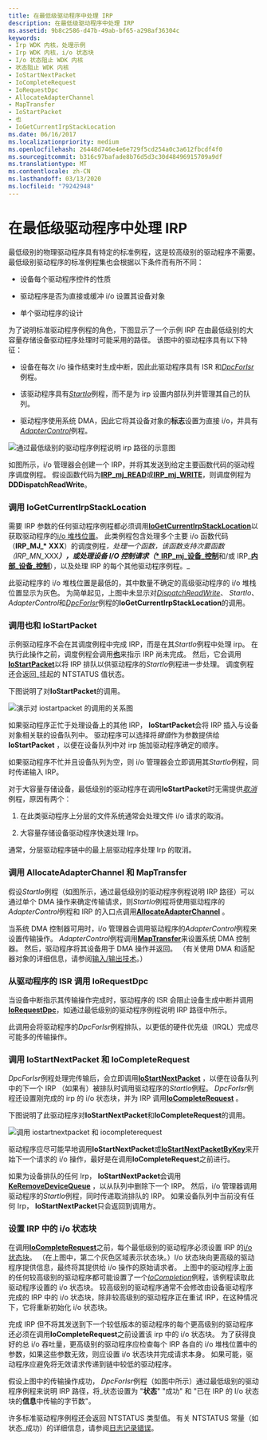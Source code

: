 ```yaml
---
title: 在最低级驱动程序中处理 IRP
description: 在最低级驱动程序中处理 IRP
ms.assetid: 9b8c2586-d47b-49ab-bf65-a298af36304c
keywords:
- Irp WDK 内核，处理示例
- Irp WDK 内核，i/o 状态块
- I/o 状态阻止 WDK 内核
- 状态阻止 WDK 内核
- IoStartNextPacket
- IoCompleteRequest
- IoRequestDpc
- AllocateAdapterChannel
- MapTransfer
- IoStartPacket
- 也
- IoGetCurrentIrpStackLocation
ms.date: 06/16/2017
ms.localizationpriority: medium
ms.openlocfilehash: 26448d746e4e6e729f5cd254a0c3a612fbcdf4f0
ms.sourcegitcommit: b316c97bafade8b76d5d3c30d48496915709a9df
ms.translationtype: MT
ms.contentlocale: zh-CN
ms.lasthandoff: 03/13/2020
ms.locfileid: "79242948"
---
```

# <a name="processing-irps-in-a-lowest-level-driver"></a>在最低级驱动程序中处理 IRP





最低级别的物理驱动程序具有特定的标准例程，这是较高级别的驱动程序不需要。 最低级别驱动程序的标准例程集也会根据以下条件而有所不同：

-   设备每个驱动程序控件的性质

-   驱动程序是否为直接或缓冲 i/o 设置其设备对象

-   单个驱动程序的设计

为了说明标准驱动程序例程的角色，下图显示了一个示例 IRP 在由最低级别的大容量存储设备驱动程序处理时可能采用的路径。 该图中的驱动程序具有以下特征：

-   设备在每次 i/o 操作结束时生成中断，因此此驱动程序具有 ISR 和[*DpcForIsr*](https://docs.microsoft.com/windows-hardware/drivers/ddi/wdm/nc-wdm-io_dpc_routine)例程。

-   该驱动程序具有[*StartIo*](https://docs.microsoft.com/windows-hardware/drivers/ddi/wdm/nc-wdm-driver_startio)例程，而不是为 irp 设置内部队列并管理其自己的队列。

-   驱动程序使用系统 DMA，因此它将其设备对象的**标志**设置为直接 i/o，并具有[*AdapterControl*](https://docs.microsoft.com/windows-hardware/drivers/ddi/wdm/nc-wdm-driver_control)例程。

![通过最低级别的驱动程序例程说明 irp 路径的示意图](images/4loddirp.png)

如图所示，i/o 管理器会创建一个 IRP，并将其发送到给定主要函数代码的驱动程序调度例程。 假设函数代码为[**IRP\_mj\_READ**](https://docs.microsoft.com/windows-hardware/drivers/kernel/irp-mj-read)或[**IRP\_mj\_WRITE**](https://docs.microsoft.com/windows-hardware/drivers/kernel/irp-mj-write)，则调度例程为**DDDispatchReadWrite**。

### <a name="calling-iogetcurrentirpstacklocation"></a>调用 IoGetCurrentIrpStackLocation

需要 IRP 参数的任何驱动程序例程都必须调用[**IoGetCurrentIrpStackLocation**](https://docs.microsoft.com/windows-hardware/drivers/ddi/wdm/nf-wdm-iogetcurrentirpstacklocation)以获取驱动程序的[i/o 堆栈位置](i-o-stack-locations.md)。 此类例程包含处理多个主要 i/o 函数代码（<strong>IRP\_MJ\_* XXX</strong>）的调度例程<em>，处理一个函数，该函数支持次要函数（</em><em>IRP\_MN\_</em>XXX<strong><em>），或处理设备 I/O 控制请求（[</em>* IRP\_mj\_设备\_控制</strong>](<https://msdn.microsoft.com/library/windows/hardware/ff550744>)和/或 IRP\_[**内部\_设备\_控制**](https://docs.microsoft.com/windows-hardware/drivers/kernel/irp-mj-internal-device-control)），以及处理 IRP 的每个其他驱动程序例程。\_

此驱动程序的 i/o 堆栈位置是最低的，其中数量不确定的高级驱动程序的 i/o 堆栈位置显示为灰色。 为简单起见，上图中未显示对[*DispatchReadWrite*](https://docs.microsoft.com/windows-hardware/drivers/ddi/wdm/nc-wdm-driver_dispatch)、 *StartIo*、 *AdapterControl*和[*DpcForIsr*](https://docs.microsoft.com/windows-hardware/drivers/ddi/wdm/nc-wdm-io_dpc_routine)例程的**IoGetCurrentIrpStackLocation**的调用。

### <a name="calling-iomarkirppending-and-iostartpacket"></a>调用也和 IoStartPacket

示例驱动程序不会在其调度例程中完成 IRP，而是在其*StartIo*例程中处理 irp。 在执行此操作之前，调度例程会调用[**也**](https://docs.microsoft.com/windows-hardware/drivers/ddi/wdm/nf-wdm-iomarkirppending)来指示 IRP 尚未完成。 然后，它会调用[**IoStartPacket**](https://docs.microsoft.com/windows-hardware/drivers/ddi/ntifs/nf-ntifs-iostartpacket)以将 IRP 排队以供驱动程序的*StartIo*例程进一步处理。 调度例程还会返回\_挂起的 NTSTATUS 值状态。

下图说明了对**IoStartPacket**的调用。

![演示对 iostartpacket 的调用的关系图](images/4strtpak.png)

如果驱动程序正忙于处理设备上的其他 IRP， **IoStartPacket**会将 IRP 插入与设备对象相关联的设备队列中。 驱动程序可以选择将*键值*作为参数提供给**IoStartPacket** ，以便在设备队列中对 irp 施加驱动程序确定的顺序。

如果驱动程序不忙并且设备队列为空，则 i/o 管理器会立即调用其*StartIo*例程，同时传递输入 IRP。

对于大容量存储设备，最低级别的驱动程序在调用**IoStartPacket**时无需提供[*取消*](https://docs.microsoft.com/windows-hardware/drivers/ddi/wdm/nc-wdm-driver_cancel)例程，原因有两个：

1.  在此类驱动程序上分层的文件系统通常会处理文件 i/o 请求的取消。

2.  大容量存储设备驱动程序快速处理 Irp。

通常，分层驱动程序链中的最上层驱动程序处理 Irp 的取消。

### <a name="calling-allocateadapterchannel-and-maptransfer"></a>调用 AllocateAdapterChannel 和 MapTransfer

假设*StartIo*例程（如图所示，通过最低级别的驱动程序例程说明 IRP 路径）可以通过单个 DMA 操作来确定传输请求，则*StartIo*例程将使用驱动程序的*AdapterControl*例程和 IRP 的入口点调用[**AllocateAdapterChannel**](https://docs.microsoft.com/windows-hardware/drivers/ddi/wdm/nc-wdm-pallocate_adapter_channel) 。

当系统 DMA 控制器可用时，i/o 管理器会调用驱动程序的*AdapterControl*例程来设置传输操作。 *AdapterControl*例程调用[**MapTransfer**](https://docs.microsoft.com/windows-hardware/drivers/ddi/wdm/nc-wdm-pmap_transfer)来设置系统 DMA 控制器。 然后，驱动程序将其设备用于 DMA 操作并返回。 （有关使用 DMA 和适配器对象的详细信息，请参阅[输入/输出技术](i-o-programming-techniques.md)。）

### <a name="calling-iorequestdpc-from-the-drivers-isr"></a>从驱动程序的 ISR 调用 IoRequestDpc

当设备中断指示其传输操作完成时，驱动程序的 ISR 会阻止设备生成中断并调用[**IoRequestDpc**](https://docs.microsoft.com/windows-hardware/drivers/ddi/wdm/nf-wdm-iorequestdpc)，如通过最低级别的驱动程序例程说明 IRP 路径中所示。

此调用会将驱动程序的*DpcForIsr*例程排队，以更低的硬件优先级（IRQL）完成尽可能多的传输操作。

### <a name="calling-iostartnextpacket-and-iocompleterequest"></a>调用 IoStartNextPacket 和 IoCompleteRequest

*DpcForIsr*例程处理完传输后，会立即调用[**IoStartNextPacket**](https://docs.microsoft.com/windows-hardware/drivers/ddi/ntifs/nf-ntifs-iostartnextpacket) ，以便在设备队列中的下一个 IRP （如果有）被排队时调用驱动程序的*StartIo*例程。 *DpcForIsr*例程还设置刚完成的 irp 的 i/o 状态块，并为 IRP 调用[**IoCompleteRequest**](https://docs.microsoft.com/windows-hardware/drivers/ddi/wdm/nf-wdm-iocompleterequest) 。

下图说明了此驱动程序对**IoStartNextPacket**和**IoCompleteRequest**的调用。

![调用 iostartnextpacket 和 iocompleterequest](images/4snxtpak.png)

驱动程序应尽可能早地调用**IoStartNextPacket**或[**IoStartNextPacketByKey**](https://docs.microsoft.com/windows-hardware/drivers/ddi/ntifs/nf-ntifs-iostartnextpacketbykey)来开始下一个请求的 i/o 操作，最好是在调用**IoCompleteRequest**之前进行。

如果为设备排队的任何 Irp， **IoStartNextPacket**会调用[**KeRemoveDeviceQueue**](https://docs.microsoft.com/windows-hardware/drivers/ddi/wdm/nf-wdm-keremovedevicequeue) ，以从队列中删除下一个 IRP。 然后，i/o 管理器调用驱动程序的*StartIo*例程，同时传递取消排队的 IRP。 如果设备队列中当前没有任何 Irp， **IoStartNextPacket**只会返回到调用方。

### <a href="" id="ddk-setting-the-i-o-status-block-in-an-irp-kg"></a>设置 IRP 中的 i/o 状态块

在调用[**IoCompleteRequest**](https://docs.microsoft.com/windows-hardware/drivers/ddi/wdm/nf-wdm-iocompleterequest)之前，每个最低级别的驱动程序必须设置 IRP 的[i/o 状态块](i-o-status-blocks.md)。 （在上图中，第二个灰色区域表示状态块。）I/o 状态块向更高级的驱动程序提供信息，最终将其提供给 i/o 操作的原始请求者。 上图中的驱动程序上面的任何较高级别的驱动程序都可能设置了一个[*IoCompletion*](https://docs.microsoft.com/windows-hardware/drivers/ddi/wdm/nc-wdm-io_completion_routine)例程，该例程读取此驱动程序设置的 i/o 状态块。 较高级别的驱动程序通常不会修改由设备驱动程序完成的 IRP 中的 i/o 状态块，除非较高级别的驱动程序正在重试 IRP，在这种情况下，它将重新初始化 i/o 状态块。

完成 IRP 但不将其发送到下一个较低版本的驱动程序的每个更高级别的驱动程序还必须在调用**IoCompleteRequest**之前设置该 irp 中的 i/o 状态块。 为了获得良好的总 i/o 吞吐量，更高级别的驱动程序应检查每个 IRP 各自的 i/o 堆栈位置中的参数，如果这些参数无效，则应设置 i/o 状态块并完成请求本身。 如果可能，驱动程序应避免将无效请求传递到链中较低的驱动程序。

假设上图中的传输操作成功， *DpcForIsr*例程（如图中所示）通过最低级别的驱动程序例程来说明 IRP 路径，将\_状态设置为 "**状态**" "成功" 和 "已在 IRP 的 I/o 状态块的**信息**中传输的字节数"。

许多标准驱动程序例程还会返回 NTSTATUS 类型值。 有关 NTSTATUS 常量（如状态\_成功）的详细信息，请参阅[日志记录错误](logging-errors.md)。

 

 




